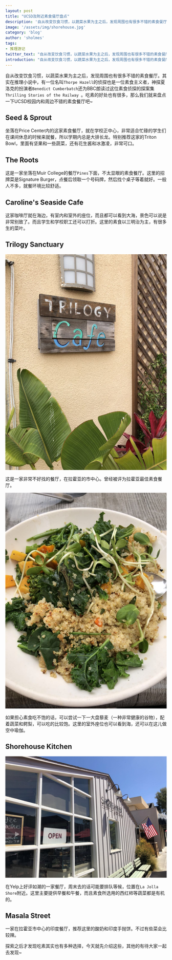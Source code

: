 ```yaml
---
layout: post
title: "UCSD及附近素食餐厅盘点"
description: '自从改变饮食习惯，以蔬菜水果为主之后，发现周围也有很多不错的素食餐厅'
image: '/assets/img/shorehouse.jpg'
category: 'blog'
author: 'sholmes'
tags:
- 推理游记
twitter_text: "自从改变饮食习惯，以蔬菜水果为主之后，发现周围也有很多不错的素食餐厅"
introduction: "自从改变饮食习惯，以蔬菜水果为主之后，发现周围也有很多不错的素食餐厅"
---
```


自从改变饮食习惯，以蔬菜水果为主之后，发现周围也有很多不错的素食餐厅。其实在推理小说中，有一位名叫`Thorpe Hazell`的侦探也是一位素食主义者，神探夏洛克的扮演者`Benedict Cumberbatch`还为BBC朗读过这位素食侦探的探案集`Thrilling Stories of the Railway `。吃素的好处也有很多，那么我们就来盘点一下UCSD校园内和周边不错的素食餐厅吧~

## Seed & Sprout

坐落在Price Center内的这家素食餐厅，就在学校正中心，非常适合忙碌的学生们在课间休息的时候来就餐，所以学期内总是大排长龙。特别推荐这家的Triton Bowl，里面有坚果和一些蔬菜，还有花生酱和冰激凌，非常可口。

## The Roots

这是一家坐落在Muir College的餐厅`Pines`下面，不太显眼的素食餐厅。这里的招牌菜是Signature Burger，点餐后领取一个号码牌，然后找个桌子等着就好。一般人不多，就餐环境比较舒适。

## Caroline's Seaside Cafe

这家咖啡厅就在海边，有室内和室外的座位，而且都可以看到大海，景色可以说是非常别致了。而且学生和学校职工还可以打折。这里的素食以三明治为主，有很多生的菜叶。

## Trilogy Sanctuary

![img](/assets/img/trilogy.jpg)

这是一家非常不好找的餐厅，在拉霍亚的市中心。曾经被评为拉霍亚最佳素食餐厅。

![img](/assets/img/quinoa.jpg)

如果担心素食吃不饱的话，可以尝试一下一大盘藜麦（一种非常健康的谷物），配着蔬菜和鳄梨，可以吃的比较饱。这里的室外座位也可以看到海，还可以在这儿做空中瑜伽。

## Shorehouse Kitchen

![img](/assets/img/shorehouse.jpg)

在Yelp上好评如潮的一家餐厅，周末去的话可能要排队等候，位置在`La Jolla Shore`附近。这里主要提供早餐和午餐，而且素食所选用的西红柿等蔬菜都是有机的。

## Masala Street

一家在拉霍亚市中心的印度餐厅，推荐这里的酸奶和印度手抛饼。不过有些菜会比较辣。

探索之后才发现吃素其实也有多种选择，今天就先介绍这些，其他的有待大家一起去发现~
